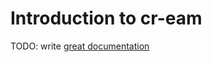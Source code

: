 # Introduction to cr-eam

TODO: write [great documentation](http://jacobian.org/writing/what-to-write/)
